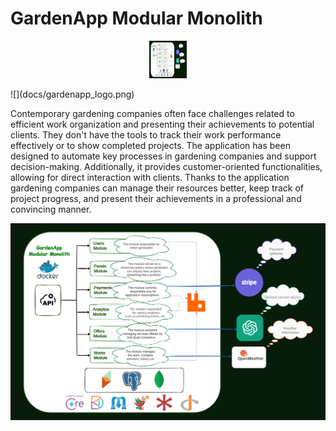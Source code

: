 # GardenApp Modular Monolith

<p align="center">
  <img src="docs/gardenapp_architecture.png" alt="logo" height="60" width="60"/>
</p>
![](docs/gardenapp_logo.png)

Contemporary gardening companies often face challenges related to efficient work organization and presenting their achievements to potential clients. They don't have the tools to track their work performance effectively or to show completed projects.
The application has been designed to automate key processes in gardening companies and support decision-making. Additionally, it provides customer-oriented functionalities, allowing for direct interaction with clients.
Thanks to the application gardening companies can manage their resources better, keep track of project progress, and present their achievements in a professional and convincing manner.

![](docs/gardenapp_architecture.png)

